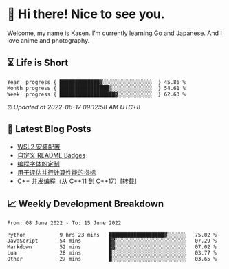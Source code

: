 <h1>👋 Hi there! Nice to see you.</h1>

Welcome, my name is Kasen. I’m currently learning Go and Japanese. And I love anime and photography.


## ⏳ Life is Short

<!-- Start of Time Progress Bar -->
``` text
Year  progress { █████████████▓░░░░░░░░░░░░░░░░  } 45.86 %
Month progress { ████████████████▒░░░░░░░░░░░░░  } 54.61 %
Week  progress { ██████████████████▓░░░░░░░░░░░  } 62.63 %
```

⏰ *Updated at 2022-06-17 09:12:58 AM UTC+8*

<!-- End of Time Progress Bar -->

## 📝 Latest Blog Posts

<!-- BLOG-POST-LIST:START -->
- [WSL2 安装配置](https://blog.imkasen.com/wsl2-config.html)
- [自定义 README Badges](https://blog.imkasen.com/custom-readme-badges.html)
- [编程字体的定制](https://blog.imkasen.com/coding-fonts-configuration.html)
- [用于评估并行计算性能的指标](https://blog.imkasen.com/parallel-performance-metrics.html)
- [C++ 并发编程（从 C++11 到 C++17）[转载]](https://blog.imkasen.com/cpp-concurrency.html)
<!-- BLOG-POST-LIST:END -->

## 📈 Weekly Development Breakdown

<!--START_SECTION:waka-->

```text
From: 08 June 2022 - To: 15 June 2022

Python           9 hrs 23 mins   ██████████████████▓░░░░░░   75.02 %
JavaScript       54 mins         █▓░░░░░░░░░░░░░░░░░░░░░░░   07.29 %
Markdown         52 mins         █▓░░░░░░░░░░░░░░░░░░░░░░░   07.02 %
Lua              28 mins         █░░░░░░░░░░░░░░░░░░░░░░░░   03.77 %
Other            27 mins         █░░░░░░░░░░░░░░░░░░░░░░░░   03.65 %
```

<!--END_SECTION:waka-->
